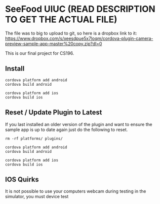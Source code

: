 SeeFood UIUC (READ DESCRIPTION TO GET THE ACTUAL FILE)
=======================

The file was to big to upload to git, so here is a dropbox link to it: https://www.dropbox.com/s/xeesdpue5x7loqm/cordova-plugin-camera-preview-sample-app-master%20copy.zip?dl=0

This is our final project for CS196.

## Install
```
cordova platform add android
cordova build android

cordova platform add ios
cordova build ios
```

## Reset / Update Plugin to Latest

If you last installed an older version of the plugin and want to ensure the sample app is up to date again just do the following to reset.

```
rm -rf platforms/ plugins/

cordova platform add android
cordova build android

cordova platform add ios
cordova build ios
```

## IOS Quirks

It is not possible to use your computers webcam during testing in the simulator, you must device test
